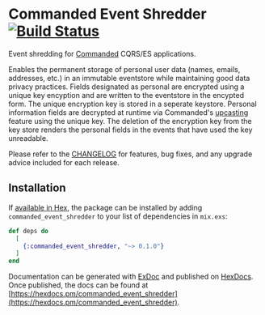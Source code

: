 # Commanded Event Shredder [![Build Status](https://travis-ci.org/KazW/commanded-event-shredder.svg?branch=master)](https://travis-ci.org/KazW/commanded-event-shredder)

Event shredding for [Commanded](https://github.com/commanded/commanded)
CQRS/ES applications.

Enables the permanent storage of personal user data (names, emails, addresses,
etc.) in an immutable eventstore while maintaining good data privacy practices.
Fields designated as personal are encrypted using a unique key encyption and
are written to the eventstore in the encypted form. The unique encryption key
is stored in a seperate keystore. Personal information fields are decrypted at
runtime via Commanded's
[upcasting](https://github.com/commanded/commanded/blob/master/guides/Events.md#upcasting-events)
feature using the unique key. The deletion of the encryption key from the key
store renders the personal fields in the events that have used the key unreadable.

Please refer to the [CHANGELOG](CHANGELOG.md) for features, bug fixes, and any
upgrade advice included for each release.

## Installation

If [available in Hex](https://hex.pm/docs/publish), the package can be installed
by adding `commanded_event_shredder` to your list of dependencies in `mix.exs`:

```elixir
def deps do
  [
    {:commanded_event_shredder, "~> 0.1.0"}
  ]
end
```

Documentation can be generated with [ExDoc](https://github.com/elixir-lang/ex_doc)
and published on [HexDocs](https://hexdocs.pm). Once published, the docs can
be found at [https://hexdocs.pm/commanded_event_shredder](https://hexdocs.pm/commanded_event_shredder).
